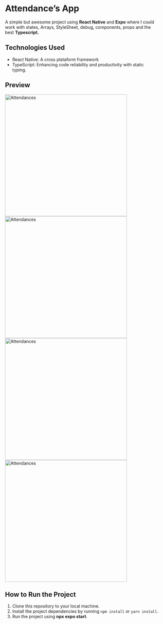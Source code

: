 
<html>

<body>
  <h1>Attendance’s App</h1>

  <p>A simple but awesome project using <strong>React Native</strong> and <strong>Expo</strong> where I could work with states, Arrays, StyleSheet, debug, components, props and the best <strong>Typescript.</strong></p>

  <h2>Technologies Used</h2>
  <ul>
    <li><span class="highlight">React Native</span>: A cross plataform framework</li>
    <li><span class="highlight">TypeScript</span>: Enhancing code reliability and productivity with static typing.</li>
  </ul>

  <h2>Preview</h2>
  <!-- Add your screenshot here -->
<img width="400" alt="Attendances" src="https://github.com/auadmendes/attendance_sheet/assets/5294488/421b5a09-b7ce-4873-8faf-609c338a832d.PNG">
<img width="400" alt="Attendances" src="https://github.com/auadmendes/attendance_sheet/assets/5294488/844810a4-2485-4bc2-a981-2e76f8330e96.PNG">
<img width="400" alt="Attendances" src="https://github.com/auadmendes/attendance_sheet/assets/5294488/caf93b4b-23f7-467a-b025-4283ef448f95.PNG">
<img width="400" alt="Attendances" src="https://github.com/auadmendes/attendance_sheet/assets/5294488/dd2df43a-9a7d-4484-ae46-1284b5c25990.PNG">

  <h2>How to Run the Project</h2>
  <ol>
    <li>Clone this repository to your local machine.</li>
    <li>Install the project dependencies by running <code>npm install</code> or <code>yarn install</code>.</li>
    <li>Run the project using <strong>npx expo start</strong>.</li>
  </ol>
</body>
</html>
